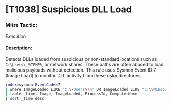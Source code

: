 # [T1038] Suspicious DLL Load

### Mitre Tactic:  
*Execution*

#### Description:  
Detects DLLs loaded from suspicious or non-standard locations such as `C:\Users\`, `%TEMP%`, or network shares. These paths are often abused to load malicious payloads without detection. This rule uses Sysmon Event ID 7 (Image Load) to monitor DLL activity from these risky directories.

```bash
index=sysmon EventCode=7
| where ImageLoaded LIKE "C:\\Users\\%" OR ImageLoaded LIKE "C:\\Windows\\Temp\\%" OR ImageLoaded LIKE "\\\\%"
| table _time, Image, ImageLoaded, ProcessId, ComputerName
| sort _time desc
```